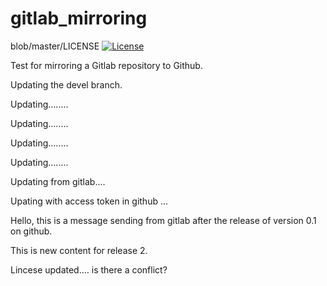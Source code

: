 # gitlab_mirroring
blob/master/LICENSE
[![License](https://img.shields.io/github/license/brunowu/gitlab_mirroring)](https://github.com/brunowu/gitlab_mirroring/blob/master/LICENSE)


Test for mirroring a Gitlab repository to Github.

Updating the devel branch.

Updating........

Updating........

Updating........

Updating........

Updating from gitlab....

Upating with access token in github ...

Hello, this is a message sending from gitlab after the release of version 0.1 on github.

This is new content for release 2.

Lincese updated.... is there a conflict?
